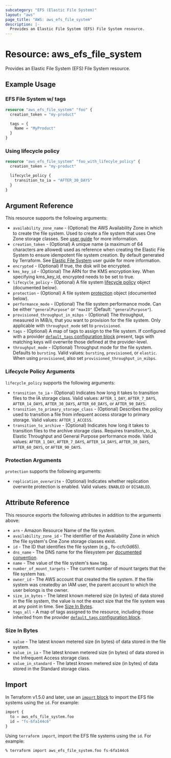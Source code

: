 ```yaml
---
subcategory: "EFS (Elastic File System)"
layout: "aws"
page_title: "AWS: aws_efs_file_system"
description: |-
  Provides an Elastic File System (EFS) File System resource.
---
```


# Resource: aws_efs_file_system

Provides an Elastic File System (EFS) File System resource.

## Example Usage

### EFS File System w/ tags

```terraform
resource "aws_efs_file_system" "foo" {
  creation_token = "my-product"

  tags = {
    Name = "MyProduct"
  }
}
```

### Using lifecycle policy

```terraform
resource "aws_efs_file_system" "foo_with_lifecyle_policy" {
  creation_token = "my-product"

  lifecycle_policy {
    transition_to_ia = "AFTER_30_DAYS"
  }
}
```

## Argument Reference

This resource supports the following arguments:

* `availability_zone_name` - (Optional) the AWS Availability Zone in which to create the file system. Used to create a file system that uses One Zone storage classes. See [user guide](https://docs.aws.amazon.com/efs/latest/ug/availability-durability.html) for more information.
* `creation_token` - (Optional) A unique name (a maximum of 64 characters are allowed)
used as reference when creating the Elastic File System to ensure idempotent file
system creation. By default generated by Terraform. See [Elastic File System](http://docs.aws.amazon.com/efs/latest/ug/)
user guide for more information.
* `encrypted` - (Optional) If true, the disk will be encrypted.
* `kms_key_id` - (Optional) The ARN for the KMS encryption key. When specifying kms_key_id, encrypted needs to be set to true.
* `lifecycle_policy` - (Optional) A file system [lifecycle policy](https://docs.aws.amazon.com/efs/latest/ug/API_LifecyclePolicy.html) object (documented below).
* `protection` - (Optional) A file system [protection](https://docs.aws.amazon.com/efs/latest/ug/API_FileSystemProtectionDescription.html) object (documented below).
* `performance_mode` - (Optional) The file system performance mode. Can be either `"generalPurpose"` or `"maxIO"` (Default: `"generalPurpose"`).
* `provisioned_throughput_in_mibps` - (Optional) The throughput, measured in MiB/s, that you want to provision for the file system. Only applicable with `throughput_mode` set to `provisioned`.
* `tags` - (Optional) A map of tags to assign to the file system. If configured with a provider [`default_tags` configuration block](https://registry.terraform.io/providers/hashicorp/aws/latest/docs#default_tags-configuration-block) present, tags with matching keys will overwrite those defined at the provider-level.
* `throughput_mode` - (Optional) Throughput mode for the file system. Defaults to `bursting`. Valid values: `bursting`, `provisioned`, or `elastic`. When using `provisioned`, also set `provisioned_throughput_in_mibps`.

### Lifecycle Policy Arguments

`lifecycle_policy` supports the following arguments:

* `transition_to_ia` - (Optional) Indicates how long it takes to transition files to the IA storage class. Valid values: `AFTER_1_DAY`, `AFTER_7_DAYS`, `AFTER_14_DAYS`, `AFTER_30_DAYS`, `AFTER_60_DAYS`, or `AFTER_90_DAYS`.
* `transition_to_primary_storage_class` - (Optional) Describes the policy used to transition a file from infequent access storage to primary storage. Valid values: `AFTER_1_ACCESS`.
* `transition_to_archive` - (Optional) Indicates how long it takes to transition files to the archive storage class. Requires transition_to_ia, Elastic Throughput and General Purpose performance mode. Valid values: `AFTER_1_DAY`, `AFTER_7_DAYS`, `AFTER_14_DAYS`, `AFTER_30_DAYS`, `AFTER_60_DAYS`, or `AFTER_90_DAYS`.

### Protection Arguments

`protection` supports the following arguments:

* `replication_overwrite` - (Optional) Indicates whether replication overwrite protection is enabled. Valid values: `ENABLED` or `DISABLED`.

## Attribute Reference

This resource exports the following attributes in addition to the arguments above:

* `arn` - Amazon Resource Name of the file system.
* `availability_zone_id` - The identifier of the Availability Zone in which the file system's One Zone storage classes exist.
* `id` - The ID that identifies the file system (e.g., fs-ccfc0d65).
* `dns_name` - The DNS name for the filesystem per [documented convention](http://docs.aws.amazon.com/efs/latest/ug/mounting-fs-mount-cmd-dns-name.html).
* `name` - The value of the file system's `Name` tag.
* `number_of_mount_targets` - The current number of mount targets that the file system has.
* `owner_id` - The AWS account that created the file system. If the file system was createdby an IAM user, the parent account to which the user belongs is the owner.
* `size_in_bytes` - The latest known metered size (in bytes) of data stored in the file system, the value is not the exact size that the file system was at any point in time. See [Size In Bytes](#size-in-bytes).
* `tags_all` - A map of tags assigned to the resource, including those inherited from the provider [`default_tags` configuration block](https://registry.terraform.io/providers/hashicorp/aws/latest/docs#default_tags-configuration-block).

### Size In Bytes

* `value` - The latest known metered size (in bytes) of data stored in the file system.
* `value_in_ia` - The latest known metered size (in bytes) of data stored in the Infrequent Access storage class.
* `value_in_standard` - The latest known metered size (in bytes) of data stored in the Standard storage class.

## Import

In Terraform v1.5.0 and later, use an [`import` block](https://developer.hashicorp.com/terraform/language/import) to import the EFS file systems using the `id`. For example:

```terraform
import {
  to = aws_efs_file_system.foo
  id = "fs-6fa144c6"
}
```

Using `terraform import`, import the EFS file systems using the `id`. For example:

```console
% terraform import aws_efs_file_system.foo fs-6fa144c6
```

